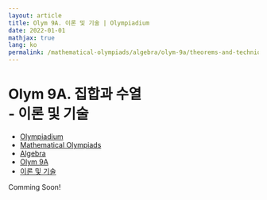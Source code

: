 ```yaml
---
layout: article
title: Olym 9A. 이론 및 기술 | Olympiadium
date: 2022-01-01
mathjax: true
lang: ko
permalink: /mathematical-olympiads/algebra/olym-9a/theorems-and-techniques/
---
```

# Olym 9A. 집합과 수열 <br> <ssup> - 이론 및 기술</ssup>

<ul class="breadcrumb">
	<li><a href="{{ site.homeurl }}">Olympiadium</a></li> 
	<li><a href="{{ site.homeurl }}mathematical-olympiads/">Mathematical Olympiads</a></li> 
	<li><a href="{{ site.homeurl }}mathematical-olympiads/algebra/">Algebra</a></li> 
	<li><a href="{{ site.homeurl }}mathematical-olympiads/algebra/olym-9a/">Olym 9A</a></li> 
	<li><a href="{{ site.homeurl }}mathematical-olympiads/algebra/olym-9a/theorems-and-techniques/">이론 및 기술</a></li>
</ul>

Comming Soon!
